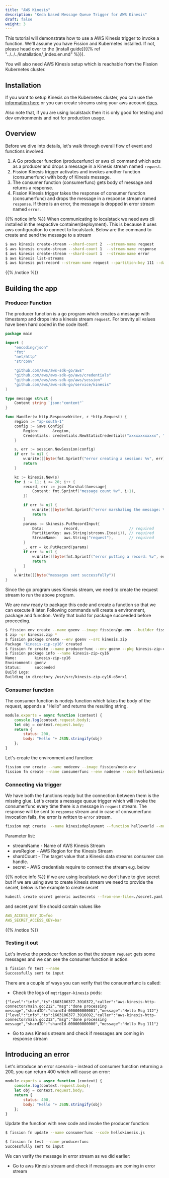 ```yaml
---
title: "AWS Kinesis"
description: "Keda based Message Queue Trigger for AWS Kinesis"
draft: false
weight: 3
---
```


This tutorial will demonstrate how to use a AWS Kinesis trigger to invoke a function.
We'll assume you have Fission and Kubernetes installed.
If not, please head over to the [install guide]({{% ref "../../../installation/_index.en.md" %}}).

You will also need AWS Kinesis setup which is reachable from the Fission Kubernetes cluster.

## Installation

If you want to setup Kinesis on the Kubernetes cluster, you can use the [information here](https://github.com/localstack/localstack) or you can create streams using your aws account [docs](https://aws.amazon.com/kinesis/data-streams/getting-started/?nc=sn&loc=3).  

Also note that, if you are using localstack then it is only good for testing and dev environments and not for production usage.

## Overview

Before we dive into details, let's walk through overall flow of event and functions involved.

1. A Go producer function (producerfunc) or aws cli command which acts as a producer and drops a message in a Kinesis stream named `request`.
2. Fission Kinesis trigger activates and invokes another function (consumerfunc) with body of Kinesis message.
3. The consumer function (consumerfunc) gets body of message and returns a response.
4. Fission Kinesis trigger takes the response of consumer function (consumerfunc) and drops the message in a response stream named `response`.
   If there is an error, the message is dropped in error stream named `error`.

{{% notice info %}}
When communicating to localstack we need aws cli installed in the respactive container(deployment). This is because it uses aws configuration to connect to localstack.
Below are the command to create and send the message to a stream

```bash
$ aws kinesis create-stream --shard-count 2  --stream-name request
$ aws kinesis create-stream --shard-count 1  --stream-name response
$ aws kinesis create-stream --shard-count 1  --stream-name error
$ aws kinesis list-streams
$ aws kinesis put-record --stream-name request --partition-key 111 --data 'Test Message'
```
{{% /notice %}}

## Building the app

### Producer Function

The producer function is a go program which creates a message with timestamp and drops into a kinesis stream `request`.
For brevity all values have been hard coded in the code itself.

``` go
package main

import (
    "encoding/json"
    "fmt"
    "net/http"
    "strconv"

    "github.com/aws/aws-sdk-go/aws"
    "github.com/aws/aws-sdk-go/aws/credentials"
    "github.com/aws/aws-sdk-go/aws/session"
    "github.com/aws/aws-sdk-go/service/kinesis"
)

type message struct {
    Content string `json:"content"`
}

func Handler(w http.ResponseWriter, r *http.Request) {
    region := "ap-south-1"
    config := &aws.Config{
        Region:      &region,
        Credentials: credentials.NewStaticCredentials("xxxxxxxxxxxx", "xxxxxxxxxx", ""),
    }

    s, err := session.NewSession(config)
    if err != nil {
        w.Write([]byte(fmt.Sprintf("error creating a session: %v", err)))
        return
    }

    kc := kinesis.New(s)
    for i := 11; i <= 20; i++ {
        record, err := json.Marshal(&message{
            Content: fmt.Sprintf("message count %v", i+1),
        })

        if err != nil {
            w.Write([]byte(fmt.Sprintf("error marshaling the message: %v", err)))
            return
        }
        params := &kinesis.PutRecordInput{
            Data:         record,                      // required
            PartitionKey: aws.String(strconv.Itoa(i)), // required
            StreamName:   aws.String("request"),       // required
        }
        _, err = kc.PutRecord(params)
        if err != nil {
            w.Write([]byte(fmt.Sprintf("error putting a record: %v", err)))
            return
        }
    }
    w.Write([]byte("messages sent successfully"))
}
```

Since the go program uses Kinesis stream, we need to create the request stream to run the above program.

We are now ready to package this code and create a function so that we can execute it later.
Following commands will create a environment, package and function.
Verify that build for package succeeded before proceeding.

```sh
$ fission env create --name goenv --image fission/go-env --builder fission/go-builder
$ zip -qr kinesis.zip *
$ fission package create --env goenv --src kinesis.zip
Package 'kinesis-zip-cy16' created
$ fission fn create --name producerfunc --env goenv --pkg kinesis-zip-cy16 --entrypoint Handler
$ fission package info --name kinesis-zip-cy16
Name:        kinesis-zip-cy16
Environment: goenv
Status:      succeeded
Build Logs:
Building in directory /usr/src/kinesis-zip-cy16-o3vrx1
```

### Consumer function

The consumer function is nodejs function which takes the body of the request, appends a "Hello" and returns the resulting string.

```js
module.exports = async function (context) {
    console.log(context.request.body);
    let obj = context.request.body;
    return {
        status: 200,
        body: "Hello "+ JSON.stringify(obj)
    };
}
```

Let's create the environment and function:

```bash
fission env create --name nodeenv --image fission/node-env
fission fn create --name consumerfunc --env nodeenv --code hellokinesis.js
```

### Connecting via trigger

We have both the functions ready but the connection between them is the missing glue.
Let's create a message queue trigger which will invoke the consumerfunc every time there is a message in `request` stream.
The response will be sent to `response` stream and in case of consumerfunc invocation fails, the error is written to `error` stream.

```bash
fission mqt create  --name kinesisdeployment --function helloworld --mqtype aws-kinesis-stream --topic request --resptopic response --mqtkind keda --errortopic error --maxretries 3 --metadata streamName=request --metadata shardCount=2 --metadata awsRegion=ap-south-1 --secret awsSecrets
```

Parameter list:

- streamName - Name of AWS Kinesis Stream
- awsRegion - AWS Region for the Kinesis Stream
- shardCount - The target value that a Kinesis data streams consumer can handle.
- secret - AWS credentials require to connect the stream e.g. below

{{% notice info %}}
if we are using localstack we don't have to give secret but if we are using aws to create kinesis stream we need to provide the secret, below is the example to create secret

```bash
kubectl create secret generic awsSecrets --from-env-file=./secret.yaml
```

and secret.yaml file should contain values like

```yaml
AWS_ACCESS_KEY_ID=foo
AWS_SECRET_ACCESS_KEY=bar
```

{{% /notice %}}

### Testing it out

Let's invoke the producer function so that the stream `request` gets some messages and we can see the consumer function in action.

```bash
$ fission fn test --name  
Successfully sent to input
```

There are a couple of ways you can verify that the consumerfunc is called:

- Check the logs of `mqtrigger-kinesis` pods:

```text
{"level":"info","ts":1603106377.3910372,"caller":"aws-kinesis-http-connector/main.go:212","msg":"done processing message","shardID":"shardId-000000000001","message":"Hello Msg 112"}
{"level":"info","ts":1603106377.3916092,"caller":"aws-kinesis-http-connector/main.go:212","msg":"done processing message","shardID":"shardId-000000000000","message":"Hello Msg 111"}
```

- Go to aws Kinesis stream and check if messages are coming in response stream

## Introducing an error

Let's introduce an error scenario - instead of consumer function returning a 200, you can return 400 which will cause an error:

```js
module.exports = async function (context) {
    console.log(context.request.body);
    let obj = context.request.body;
    return {
        status: 400,
        body: "Hello "+ JSON.stringify(obj)
    };
}
```

Update the function with new code and invoke the producer function:

```bash
$ fission fn update --name consumerfunc --code hellokinesis.js

$ fission fn test --name producerfunc
Successfully sent to input
```

We can verify the message in error stream as we did earlier:

- Go to aws Kinesis stream and check if messages are coming in error stream
